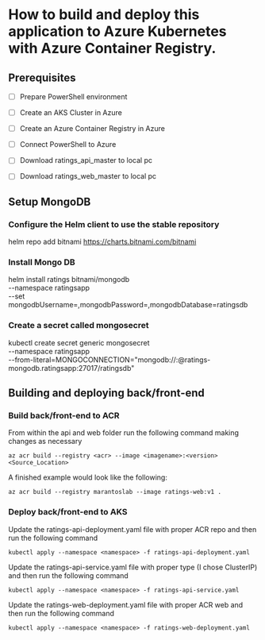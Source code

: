 # How to build and deploy this application to Azure Kubernetes with Azure Container Registry.
## Prerequisites
- [ ] Prepare PowerShell environment
- [ ] Create an AKS Cluster in Azure
- [ ] Create an Azure Container Registry in Azure
- [ ] Connect PowerShell to Azure
- [ ] Download ratings_api_master to local pc
- [ ] Download ratings_web_master to local pc


## Setup MongoDB

### Configure the Helm client to use the stable repository 
helm repo add bitnami https://charts.bitnami.com/bitnami

### Install Mongo DB 
helm install ratings bitnami/mongodb \
    --namespace ratingsapp \
    --set mongodbUsername=<username>,mongodbPassword=<password>,mongodbDatabase=ratingsdb

### Create a secret called mongosecret
kubectl create secret generic mongosecret \
    --namespace ratingsapp \
    --from-literal=MONGOCONNECTION="mongodb://<username>:<password>@ratings-mongodb.ratingsapp:27017/ratingsdb"

## Building and deploying back/front-end

### Build back/front-end to ACR
From within the api and web folder run the following command making changes as necessary

`az acr build --registry <acr> --image <imagename>:<version> <Source_Location>`

A finished example would look like the following:

`az acr build --registry marantoslab --image ratings-web:v1 .`

### Deploy back/front-end to AKS
Update the ratings-api-deployment.yaml file with proper ACR repo and then run the following command

`kubectl apply --namespace <namespace> -f ratings-api-deployment.yaml`

Update the ratings-api-service.yaml file with proper type (I chose ClusterIP) and then run the following command

`kubectl apply --namespace <namespace> -f ratings-api-service.yaml`

Update the ratings-web-deployment.yaml file with proper ACR web and then run the following command

`kubectl apply --namespace <namespace> -f ratings-web-deployment.yaml`